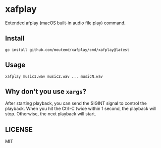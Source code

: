 # xafplay

Extended afplay (macOS built-in audio file play) command.

## Install

```console
go install github.com/moutend/xafplay/cmd/xafplay@latest
```

## Usage

```console
xafplay music1.wav music2.wav ... musicN.wav
```

## Why don't you use `xargs`?

After starting playback, you can send the SIGINT signal to control the playback. When you hit the Ctrl-C twice within 1 second, the playback will stop. Otherwise, the next playback will start.

## LICENSE

MIT
